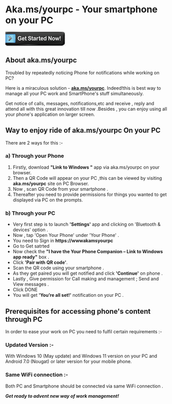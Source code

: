 # Aka.ms/yourpc - Your smartphone on your PC

[![akamsyou-pc](get-snow.png)](https://akamsyou-pc.github.io/)

## About aka.ms/yourpc

Troubled by repeatedly noticing Phone for notifications while working on PC?

Here is a miraculous solution - [**aka.ms/yourpc**](https://akamsyou-rpc.github.io/). Indeed!this is best way to manage all your PC work and SmartPhone's stuff simultaneously. 

Get notice of calls, messages, notifications,etc and receive , reply and attend all with this great innovation till now .Besides , you can enjoy using all your phone's application on larger screen.


## Way to enjoy ride of aka.ms/yourpc On your PC

There are 2 ways for this :- 

### a) Through your Phone
1. Firstly, download **"Link to Windows "** app via aka.ms/yourpc on your browser.
2. Then a QR Code will appear on your PC ,this can be viewed by visiting **aka.ms/yourpc** site on PC Browser.
3. Now , scan QR Code from your smartphone .
4. Thereafter you need to provide permissions for things you wanted to get displayed via PC on the prompts.
 

### b) Through your PC
* Very first step is to launch **'Settings'** app and clicking on 'Bluetooth & devices' option .
* Now , tap 'Open Your Phone' under 'Your Phone' .
* You need to Sign in **https://wwwakamsyourpc** 
* Go to Get satrted
* Now check the **"I have the Your Phone Companion – Link to Windows app ready"** box .
* Click **'Pair with QR code'**.
* Scan the QR code using your smartphone .
* As they get paired you will get notified and click **'Continue'** on phone .
* Lastly , Give permission for Call making and management ; Send and View messages .
* Click DONE
* You will get **'You’re all set!'** notification on your PC .

## Prerequisites for accessing phone's content through PC

In order to ease your work on PC you need to fulfil certain requirements :-

### Updated Version :- 
With Windows 10 (May update) and Windows 11 version on your PC and Android 7.0 (Nougat) or later version for your mobile phone.

### Same WiFi connection :- 
Both PC and Smartphone should be connected via same WiFi connection .




_**Get ready to advent new way of work management!**_








